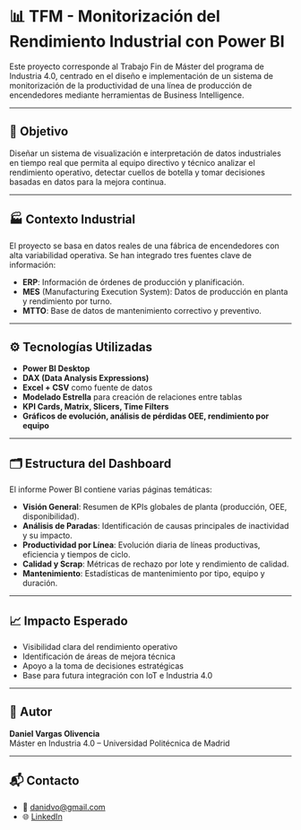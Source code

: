 # 📊 TFM - Monitorización del Rendimiento Industrial con Power BI

Este proyecto corresponde al Trabajo Fin de Máster del programa de Industria 4.0, centrado en el diseño e implementación de un sistema de monitorización de la productividad de una línea de producción de encendedores mediante herramientas de Business Intelligence.

---

## 🎯 Objetivo

Diseñar un sistema de visualización e interpretación de datos industriales en tiempo real que permita al equipo directivo y técnico analizar el rendimiento operativo, detectar cuellos de botella y tomar decisiones basadas en datos para la mejora continua.

---

## 🏭 Contexto Industrial

El proyecto se basa en datos reales de una fábrica de encendedores con alta variabilidad operativa. Se han integrado tres fuentes clave de información:

- **ERP**: Información de órdenes de producción y planificación.
- **MES** (Manufacturing Execution System): Datos de producción en planta y rendimiento por turno.
- **MTTO**: Base de datos de mantenimiento correctivo y preventivo.

---

## ⚙️ Tecnologías Utilizadas

- **Power BI Desktop**
- **DAX (Data Analysis Expressions)**
- **Excel + CSV** como fuente de datos
- **Modelado Estrella** para creación de relaciones entre tablas
- **KPI Cards, Matrix, Slicers, Time Filters**
- **Gráficos de evolución, análisis de pérdidas OEE, rendimiento por equipo**

---

## 🗂️ Estructura del Dashboard

El informe Power BI contiene varias páginas temáticas:

- **Visión General**: Resumen de KPIs globales de planta (producción, OEE, disponibilidad).
- **Análisis de Paradas**: Identificación de causas principales de inactividad y su impacto.
- **Productividad por Línea**: Evolución diaria de líneas productivas, eficiencia y tiempos de ciclo.
- **Calidad y Scrap**: Métricas de rechazo por lote y rendimiento de calidad.
- **Mantenimiento**: Estadísticas de mantenimiento por tipo, equipo y duración.

---

## 📈 Impacto Esperado

- Visibilidad clara del rendimiento operativo
- Identificación de áreas de mejora técnica
- Apoyo a la toma de decisiones estratégicas
- Base para futura integración con IoT e Industria 4.0

---

## 👤 Autor

**Daniel Vargas Olivencia**  
Máster en Industria 4.0 – Universidad Politécnica de Madrid

---

## 📬 Contacto

- 📧 danidvo@gmail.com  
- 🌐 [LinkedIn](https://www.linkedin.com/in/danielvargaso/)


